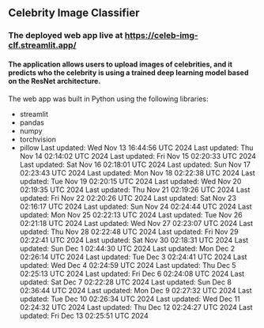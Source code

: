 ## Celebrity Image Classifier
### The deployed web app live at https://celeb-img-clf.streamlit.app/
#### The application allows users to upload images of celebrities, and it predicts who the celebrity is using a trained deep learning model based on the ResNet architecture.
The web app was built in Python using the following libraries:<br>
- streamlit
- pandas
- numpy
- torchvision
- pillow
Last updated: Wed Nov 13 16:44:56 UTC 2024
Last updated: Thu Nov 14 02:14:02 UTC 2024
Last updated: Fri Nov 15 02:20:33 UTC 2024
Last updated: Sat Nov 16 02:18:01 UTC 2024
Last updated: Sun Nov 17 02:23:43 UTC 2024
Last updated: Mon Nov 18 02:22:38 UTC 2024
Last updated: Tue Nov 19 02:20:15 UTC 2024
Last updated: Wed Nov 20 02:19:35 UTC 2024
Last updated: Thu Nov 21 02:19:26 UTC 2024
Last updated: Fri Nov 22 02:20:26 UTC 2024
Last updated: Sat Nov 23 02:16:17 UTC 2024
Last updated: Sun Nov 24 02:24:44 UTC 2024
Last updated: Mon Nov 25 02:22:13 UTC 2024
Last updated: Tue Nov 26 02:21:18 UTC 2024
Last updated: Wed Nov 27 02:23:07 UTC 2024
Last updated: Thu Nov 28 02:22:48 UTC 2024
Last updated: Fri Nov 29 02:22:41 UTC 2024
Last updated: Sat Nov 30 02:18:31 UTC 2024
Last updated: Sun Dec  1 02:44:30 UTC 2024
Last updated: Mon Dec  2 02:26:14 UTC 2024
Last updated: Tue Dec  3 02:24:41 UTC 2024
Last updated: Wed Dec  4 02:24:59 UTC 2024
Last updated: Thu Dec  5 02:25:13 UTC 2024
Last updated: Fri Dec  6 02:24:08 UTC 2024
Last updated: Sat Dec  7 02:22:28 UTC 2024
Last updated: Sun Dec  8 02:36:44 UTC 2024
Last updated: Mon Dec  9 02:27:32 UTC 2024
Last updated: Tue Dec 10 02:26:34 UTC 2024
Last updated: Wed Dec 11 02:24:32 UTC 2024
Last updated: Thu Dec 12 02:24:27 UTC 2024
Last updated: Fri Dec 13 02:25:51 UTC 2024
